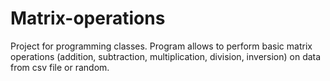 # Matrix-operations
Project for programming classes. Program allows to perform basic matrix operations (addition, subtraction, multiplication, division, inversion) on data from csv file or random.
